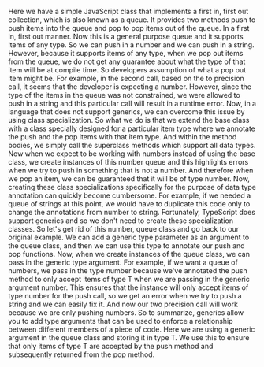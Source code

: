 Here we have a simple JavaScript class that implements a first in, first out collection, which is
also known as a queue.
It provides two methods push to push items into the queue and pop to pop items out of the queue.
In a first in, first out manner.
Now this is a general purpose queue and it supports items of any type.
So we can push in a number and we can push in a string.
However, because it supports items of any type, when we pop out items from the queue, we do not get
any guarantee about what the type of that item will be at compile time.
So developers assumption of what a pop out item might be.
For example, in the second call, based on the to precision call, it seems that the developer is expecting
a number.
However, since the type of the items in the queue was not constrained, we were allowed to push in
a string and this particular call will result in a runtime error.
Now, in a language that does not support generics, we can overcome this issue by using class specialization.
So what we do is that we extend the base class with a class specially designed for a particular item
type where we annotate the push and the pop items with that item type.
And within the method bodies, we simply call the superclass methods which support all data types.
Now when we expect to be working with numbers instead of using the base class, we create instances
of this number queue and this highlights errors when we try to push in something that is not a number.
And therefore when we pop an item, we can be guaranteed that it will be of type number.
Now, creating these class specializations specifically for the purpose of data type annotation can
quickly become cumbersome.
For example, if we needed a queue of strings at this point, we would have to duplicate this code only
to change the annotations from number to string.
Fortunately, TypeScript does support generics and so we don't need to create these specialization classes.
So let's get rid of this number, queue class and go back to our original example.
We can add a generic type parameter as an argument to the queue class, and then we can use this type
to annotate our push and pop functions.
Now, when we create instances of the queue class, we can pass in the generic type argument.
For example, if we want a queue of numbers, we pass in the type number because we've annotated the
push method to only accept items of type T when we are passing in the generic argument number.
This ensures that the instance will only accept items of type number for the push call, so we get an
error when we try to push a string and we can easily fix it.
And now our two precision call will work because we are only pushing numbers.
So to summarize, generics allow you to add type arguments that can be used to enforce a relationship
between different members of a piece of code.
Here we are using a generic argument in the queue class and storing it in type T.
We use this to ensure that only items of type T are accepted by the push method and subsequently returned
from the pop method.
